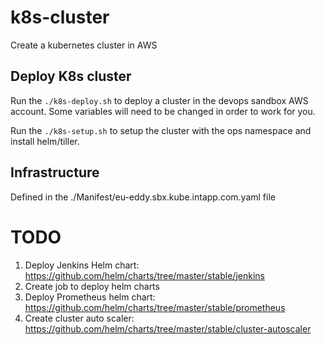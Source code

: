 # k8s-cluster
Create a kubernetes cluster in AWS

## Deploy K8s cluster
Run the `./k8s-deploy.sh` to deploy a cluster in the devops sandbox AWS account. Some variables will need to be changed in order to work for you.

Run the `./k8s-setup.sh` to setup the cluster with the ops namespace and install helm/tiller. 

## Infrastructure
Defined in the ./Manifest/eu-eddy.sbx.kube.intapp.com.yaml file







# TODO
1. Deploy Jenkins Helm chart: https://github.com/helm/charts/tree/master/stable/jenkins
2. Create job to deploy helm charts
3. Deploy Prometheus helm chart: https://github.com/helm/charts/tree/master/stable/prometheus
4. Create cluster auto scaler: https://github.com/helm/charts/tree/master/stable/cluster-autoscaler

